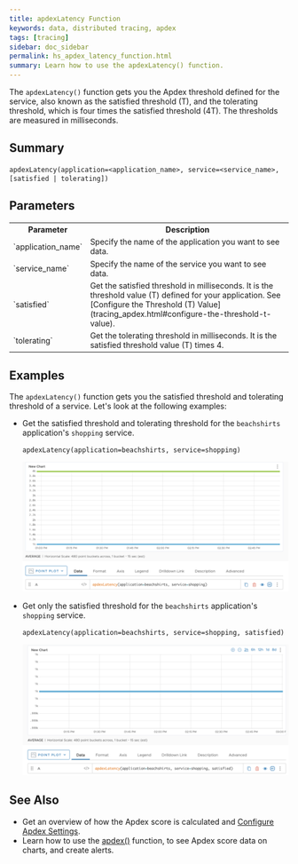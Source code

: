 ```yaml
---
title: apdexLatency Function
keywords: data, distributed tracing, apdex
tags: [tracing]
sidebar: doc_sidebar
permalink: hs_apdex_latency_function.html
summary: Learn how to use the apdexLatency() function.
---
```


The `apdexLatency()` function gets you the Apdex threshold defined for the service, also known as the satisfied threshold (T), and the tolerating threshold, which is four times the satisfied threshold (4T). The thresholds are measured in milliseconds.

## Summary

```
apdexLatency(application=<application_name>, service=<service_name>, [satisfied | tolerating])
```
## Parameters

<table style="width: 100;">
  <tr>
    <th width="20%">
      Parameter
    </th>
    <th width="80%">
      Description
    </th>
  </tr>
  <tr>
    <td markdown="span">
      `application_name`
    </td>
    <td markdown="span">
      Specify the name of the application you want to see data.
    </td>
  </tr>
  <tr>
    <td markdown="span">
      `service_name`
    </td>
    <td markdown="span">
      Specify the name of the service you want to see data.
    </td>
  </tr>
  <tr>
    <td markdown="span">
      `satisfied`
    </td>
    <td markdown="span">
      Get the satisfied threshold in milliseconds. It is the threshold value (T) defined for your application. See [Configure the Threshold (T) Value](tracing_apdex.html#configure-the-threshold-t-value).
    </td>
  </tr>
  <tr>
    <td markdown="span">
      `tolerating`
    </td>
    <td markdown="span">
      Get the tolerating threshold in milliseconds. It is the satisfied threshold value (T) times 4.
    </td>
  </tr>

</table>

## Examples

The `apdexLatency()` function gets you the satisfied threshold and tolerating threshold of a service. Let's look at the following examples:

* Get the satisfied threshold and tolerating threshold for the `beachshirts` application's `shopping` service.
    ```
    apdexLatency(application=beachshirts, service=shopping)
    ```

    ![The screenshot shows the above query and the chart that is generated for it.](images/tracing_apdex_latency_query.png)

* Get only the satisfied threshold for the `beachshirts` application's `shopping` service.
    ```
    apdexLatency(application=beachshirts, service=shopping, satisfied)
    ```

    ![The screenshot shows the above query and the chart that is generated for it.](images/tracing_apdex_latency_satisfied_threshold_only.png)

## See Also

* Get an overview of how the Apdex score is calculated and [Configure Apdex Settings](tracing_apdex.html).
* Learn how to use the [apdex()](hs_apdex_function.html) function, to see Apdex score data on charts, and create alerts.
